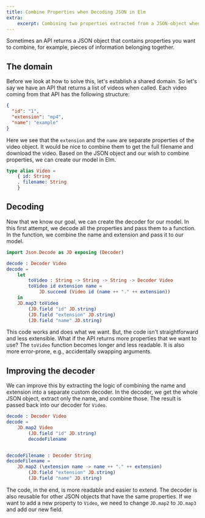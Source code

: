 ```yaml
---
title: Combine Properties when Decoding JSON in Elm
extra:
    excerpt: Combining two properties extracted from a JSON-object when decoding JSON in Elm.
---
```


Sometimes an API returns a JSON object that contains properties you want to combine, for example, pieces of information belonging together.

## The domain

Before we look at how to solve this, let's establish a shared domain.
So let's say we have an API that returns a list of videos when called.
Each video coming from that API has the following structure:

```json
{
  "id": "1",
  "extension": "mp4",
  "name": "example"
}
```

Here we see that the `extension` and the `name` are separate properties of the video object.
It would be nice to combine them to get the full filename and download the video.
Based on the JSON object and our wish to combine properties, we can create our model in Elm.

```elm
type alias Video =
    { id: String
    , filename: String
    }
```

## Decoding

Now that we know our goal, we can create the decoder for our model.
In this first attempt, we decode all the properties and pass them to a function.
In the function, we combine the name and extension and pass it to our model.

```elm
import Json.Decode as JD exposing (Decoder)

decode : Decoder Video
decode =
    let
        toVideo : String -> String -> String -> Decoder Video
        toVideo id extension name =
            JD.succeed (Video id (name ++ "." ++ extension))
    in
    JD.map3 toVideo
        (JD.field "id" JD.string)
        (JD.field "extension" JD.string)
        (JD.field "name" JD.string)
```

This code works and does what we want.
But, the code isn't straightforward and less extensible.
What if the API returns more properties that we want to use?
The `toVideo` function becomes longer and less readable.
It is also more error-prone, e.g., accidentally swapping arguments.

## Improving the decoder

We can improve this by extracting the logic of combining the name and extension into a separate custom decoder.
In the decoder, we get the whole JSON object, extract only the name, and combine those.
The result is passed back into our decoder for `Video`.

```elm
decode : Decoder Video
decode =
    JD.map2 Video
        (JD.field "id" JD.string)
        decodeFilename


decodeFilename : Decoder String
decodeFilename =
    JD.map2 (\extension name -> name ++ "." ++ extension)
        (JD.field "extension" JD.string)
        (JD.field "name" JD.string)
```

The code, in the end, is more readable and easier to extend.
The decoder is also reusable for other JSON objects that have the same properties.
If we want to add a new property to `Video`, we need to change `JD.map2` to `JD.map3` and add our new field.
